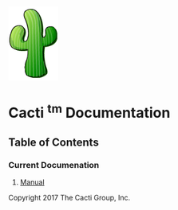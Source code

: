 ![Cacti](images/logo.png)

# Cacti <sup>tm</sup> Documentation

## Table of Contents

### Current Documenation

1. [Manual](manual.md)

Copyright 2017 The Cacti Group, Inc.
